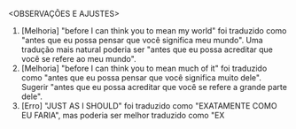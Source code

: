 <OBSERVAÇÕES E AJUSTES>
1. [Melhoria] "before I can think you to mean my world" foi traduzido como "antes que eu possa pensar que você significa meu mundo". Uma tradução mais natural poderia ser "antes que eu possa acreditar que você se refere ao meu mundo".
2. [Melhoria] "before I can think you to mean much of it" foi traduzido como "antes que eu possa pensar que você significa muito dele". Sugerir "antes que eu possa acreditar que você se refere a grande parte dele".
3. [Erro] "JUST AS I SHOULD" foi traduzido como "EXATAMENTE COMO EU FARIA", mas poderia ser melhor traduzido como "EX